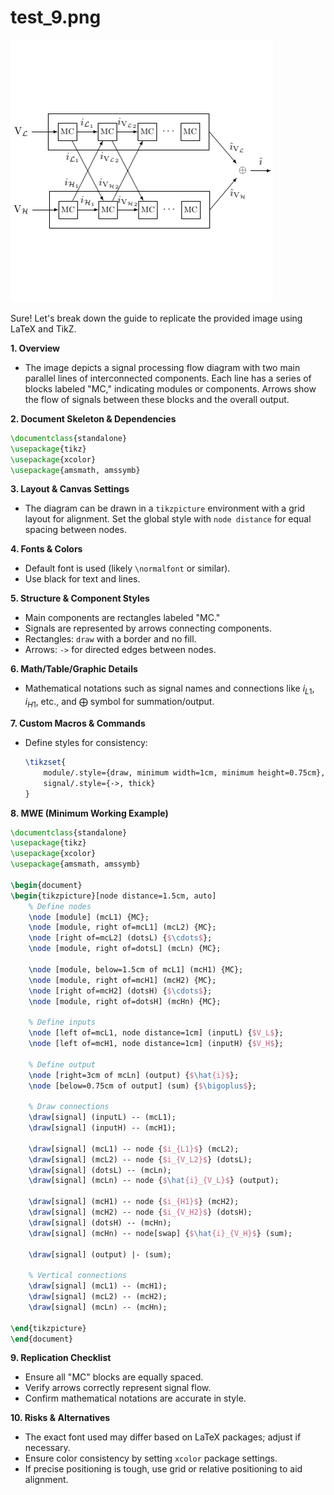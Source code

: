 # test_9.png

![test_9.png](../../../eval_dataset/images/test_9.png)

Sure! Let's break down the guide to replicate the provided image using LaTeX and TikZ.

**1. Overview**
- The image depicts a signal processing flow diagram with two main parallel lines of interconnected components. Each line has a series of blocks labeled "MC," indicating modules or components. Arrows show the flow of signals between these blocks and the overall output. 

**2. Document Skeleton & Dependencies**
```latex
\documentclass{standalone}
\usepackage{tikz}
\usepackage{xcolor}
\usepackage{amsmath, amssymb}
```

**3. Layout & Canvas Settings**
- The diagram can be drawn in a `tikzpicture` environment with a grid layout for alignment. Set the global style with `node distance` for equal spacing between nodes.

**4. Fonts & Colors**
- Default font is used (likely `\normalfont` or similar).
- Use black for text and lines.

**5. Structure & Component Styles**
- Main components are rectangles labeled "MC."
- Signals are represented by arrows connecting components.
- Rectangles: `draw` with a border and no fill.
- Arrows: `->` for directed edges between nodes.

**6. Math/Table/Graphic Details**
- Mathematical notations such as signal names and connections like $i_{L1}$, $i_{H1}$, etc., and $\bigoplus$ symbol for summation/output.

**7. Custom Macros & Commands**
- Define styles for consistency: 
  ```latex
  \tikzset{
      module/.style={draw, minimum width=1cm, minimum height=0.75cm},
      signal/.style={->, thick}
  }
  ```

**8. MWE (Minimum Working Example)**
```latex
\documentclass{standalone}
\usepackage{tikz}
\usepackage{xcolor}
\usepackage{amsmath, amssymb}

\begin{document}
\begin{tikzpicture}[node distance=1.5cm, auto]
    % Define nodes
    \node [module] (mcL1) {MC};
    \node [module, right of=mcL1] (mcL2) {MC};
    \node [right of=mcL2] (dotsL) {$\cdots$};
    \node [module, right of=dotsL] (mcLn) {MC};

    \node [module, below=1.5cm of mcL1] (mcH1) {MC};
    \node [module, right of=mcH1] (mcH2) {MC};
    \node [right of=mcH2] (dotsH) {$\cdots$};
    \node [module, right of=dotsH] (mcHn) {MC};

    % Define inputs
    \node [left of=mcL1, node distance=1cm] (inputL) {$V_L$};
    \node [left of=mcH1, node distance=1cm] (inputH) {$V_H$};

    % Define output
    \node [right=3cm of mcLn] (output) {$\hat{i}$};
    \node [below=0.75cm of output] (sum) {$\bigoplus$};

    % Draw connections
    \draw[signal] (inputL) -- (mcL1);
    \draw[signal] (inputH) -- (mcH1);

    \draw[signal] (mcL1) -- node {$i_{L1}$} (mcL2);
    \draw[signal] (mcL2) -- node {$i_{V_L2}$} (dotsL);
    \draw[signal] (dotsL) -- (mcLn);
    \draw[signal] (mcLn) -- node {$\hat{i}_{V_L}$} (output);

    \draw[signal] (mcH1) -- node {$i_{H1}$} (mcH2);
    \draw[signal] (mcH2) -- node {$i_{V_H2}$} (dotsH);
    \draw[signal] (dotsH) -- (mcHn);
    \draw[signal] (mcHn) -- node[swap] {$\hat{i}_{V_H}$} (sum);

    \draw[signal] (output) |- (sum);

    % Vertical connections
    \draw[signal] (mcL1) -- (mcH1);
    \draw[signal] (mcL2) -- (mcH2);
    \draw[signal] (mcLn) -- (mcHn);

\end{tikzpicture}
\end{document}
```

**9. Replication Checklist**
- Ensure all "MC" blocks are equally spaced.
- Verify arrows correctly represent signal flow.
- Confirm mathematical notations are accurate in style.

**10. Risks & Alternatives**
- The exact font used may differ based on LaTeX packages; adjust if necessary.
- Ensure color consistency by setting `xcolor` package settings.
- If precise positioning is tough, use grid or relative positioning to aid alignment.
